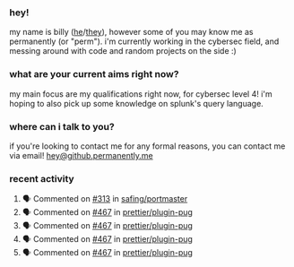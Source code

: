 ### hey!
my name is billy ([he](https://en.pronouns.page/he/him)/[they](https://en.pronouns.page/they/them)), however some of you may know me as permanently (or "perm"). i'm currently working in the cybersec field, and messing around with code and random projects on the side :)

### what are your current aims right now?
my main focus are my qualifications right now, for cybersec level 4! i'm hoping to also pick up some knowledge on splunk's query language.

### where can i talk to you?
if you're looking to contact me for any formal reasons, you can contact me via email! [hey@github.permanently.me](mailto:hey@github.permanently.me)

### recent activity
<!--START_SECTION:activity-->
1. 🗣 Commented on [#313](https://github.com/safing/portmaster/issues/313#issuecomment-1742159945) in [safing/portmaster](https://github.com/safing/portmaster)
2. 🗣 Commented on [#467](https://github.com/prettier/plugin-pug/pull/467#issuecomment-1716314074) in [prettier/plugin-pug](https://github.com/prettier/plugin-pug)
3. 🗣 Commented on [#467](https://github.com/prettier/plugin-pug/pull/467#issuecomment-1716018322) in [prettier/plugin-pug](https://github.com/prettier/plugin-pug)
4. 🗣 Commented on [#467](https://github.com/prettier/plugin-pug/pull/467#issuecomment-1715899826) in [prettier/plugin-pug](https://github.com/prettier/plugin-pug)
5. 🗣 Commented on [#467](https://github.com/prettier/plugin-pug/pull/467#issuecomment-1715716253) in [prettier/plugin-pug](https://github.com/prettier/plugin-pug)
<!--END_SECTION:activity-->
